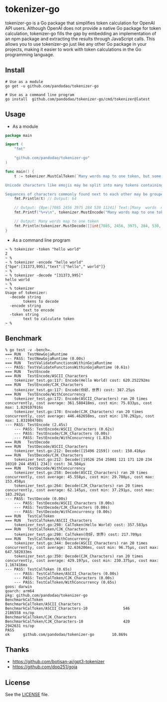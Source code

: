 # tokenizer-go

tokenizer-go is a Go package that simplifies token calculation for OpenAI API users. Although OpenAI does not provide a native Go package for token calculation, tokenizer-go fills the gap by embedding an implementation of an npm package and extracting the results through JavaScript calls. This allows you to use tokenizer-go just like any other Go package in your projects, making it easier to work with token calculations in the Go programming language.

## Install

```shell
# Use as a module
go get -u github.com/pandodao/tokenizer-go

# Use as a command line program
go install  github.com/pandodao/tokenizer-go/cmd/tokenizer@latest
```

## Usage

* As a module
```go
package main

import (
	"fmt"

	"github.com/pandodao/tokenizer-go"
)

func main() {
	t := tokenizer.MustCalToken(`Many words map to one token, but some don't: indivisible.

Unicode characters like emojis may be split into many tokens containing the underlying bytes: 🤚🏾

Sequences of characters commonly found next to each other may be grouped together: 1234567890`)
	fmt.Println(t) // Output: 64

	// Output: {Bpe:[7085 2456 3975 284 530 11241] Text:[Many  words  map  to  one  token]}
	fmt.Printf("%+v\n", tokenizer.MustEncode("Many words map to one token"))

	// Output: Many words map to one token
	fmt.Println(tokenizer.MustDecode([]int{7085, 2456, 3975, 284, 530, 11241}))
}
```

* As a command line program
```
~ % tokenizer -token "hello world"
2
~ %
~ % tokenizer -encode "hello world"
{"bpe":[31373,995],"text":["hello"," world"]}
~ %
~ % tokenizer -decode "[31373,995]"
hello world
~ %
~ % tokenizer
Usage of tokenizer:
  -decode string
        tokens to decode
  -encode string
        text to encode
  -token string
        text to calculate token
~ %
```

## Benchmark

```
% go test -v -bench=.
=== RUN   TestNewGojaRuntime
--- PASS: TestNewGojaRuntime (0.00s)
=== RUN   TestValidateFunctionsWithinGojaRuntime
--- PASS: TestValidateFunctionsWithinGojaRuntime (0.61s)
=== RUN   TestEncode
=== RUN   TestEncode/ASCII_Characters
    tokenizer_test.go:117: Encode(Hello World) cost: 620.252292ms
=== RUN   TestEncode/CJK_Characters
    tokenizer_test.go:117: Encode(你好，世界) cost: 387.25µs
=== RUN   TestEncode/WithConcurrency
    tokenizer_test.go:172: Encode(ASCII_Characters) ran 20 times concurrently, cost average: 361.588418ms, cost min: 75.833µs, cost max: 1.829107916s
    tokenizer_test.go:178: Encode(CJK_Characters) ran 20 times concurrently, cost average: 446.462658ms, cost min: 170.292µs, cost max: 1.831984708s
--- PASS: TestEncode (2.45s)
    --- PASS: TestEncode/ASCII_Characters (0.62s)
    --- PASS: TestEncode/CJK_Characters (0.00s)
    --- PASS: TestEncode/WithConcurrency (1.83s)
=== RUN   TestDecode
=== RUN   TestDecode/ASCII_Characters
    tokenizer_test.go:212: Decode([15496 2159]) cost: 150.416µs
=== RUN   TestDecode/CJK_Characters
    tokenizer_test.go:212: Decode([19526 254 25001 121 171 120 234 10310 244 45911 234]) cost: 34.584µs
=== RUN   TestDecode/WithConcurrency
    tokenizer_test.go:258: Decode(ASCII_Characters) ran 20 times concurrently, cost average: 45.558µs, cost min: 29.708µs, cost max: 153.458µs
    tokenizer_test.go:264: Decode(CJK_Characters) ran 20 times concurrently, cost average: 62.145µs, cost min: 37.291µs, cost max: 183.292µs
--- PASS: TestDecode (0.00s)
    --- PASS: TestDecode/ASCII_Characters (0.00s)
    --- PASS: TestDecode/CJK_Characters (0.00s)
    --- PASS: TestDecode/WithConcurrency (0.00s)
=== RUN   TestCalToken
=== RUN   TestCalToken/ASCII_Characters
    tokenizer_test.go:298: CalToken(Hello World) cost: 357.583µs
=== RUN   TestCalToken/CJK_Characters
    tokenizer_test.go:298: CalToken(你好，世界) cost: 217.709µs
=== RUN   TestCalToken/WithConcurrency
    tokenizer_test.go:344: Decode(ASCII_Characters) ran 20 times concurrently, cost average: 32.636206ms, cost min: 96.75µs, cost max: 647.582833ms
    tokenizer_test.go:350: Decode(CJK_Characters) ran 20 times concurrently, cost average: 429.197µs, cost min: 230.375µs, cost max: 1.167416ms
--- PASS: TestCalToken (0.65s)
    --- PASS: TestCalToken/ASCII_Characters (0.00s)
    --- PASS: TestCalToken/CJK_Characters (0.00s)
    --- PASS: TestCalToken/WithConcurrency (0.65s)
goos: darwin
goarch: arm64
pkg: github.com/pandodao/tokenizer-go
BenchmarkCalToken
BenchmarkCalToken/ASCII_Characters
BenchmarkCalToken/ASCII_Characters-10                546           2186558 ns/op
BenchmarkCalToken/CJK_Characters
BenchmarkCalToken/CJK_Characters-10                  420           2942631 ns/op
PASS
ok      github.com/pandodao/tokenizer-go        10.869s
```

## Thanks

* https://github.com/botisan-ai/gpt3-tokenizer
* https://github.com/dop251/goja

## License
See the [LICENSE](https://github.com/pandodao/tokenizer-go/blob/main/LICENSE) file.
